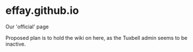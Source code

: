 # effay.github.io
Our 'official' page

Proposed plan is to hold the wiki on here, as the Tuxbell admin seems to be inactive.

